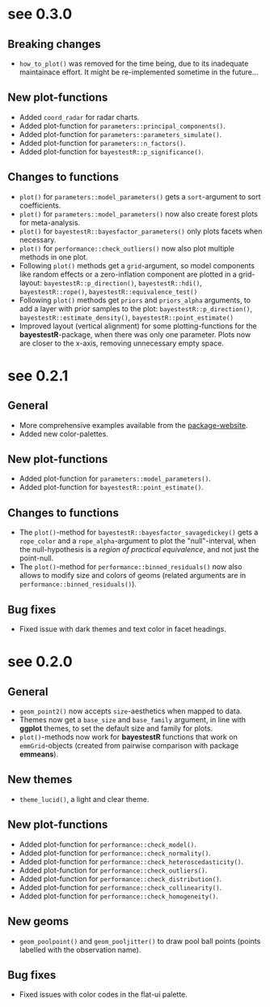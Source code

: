 # see 0.3.0

## Breaking changes

* `how_to_plot()` was removed for the time being, due to its inadequate maintainace effort. It might be re-implemented sometime in the future...

## New plot-functions

* Added `coord_radar` for radar charts.
* Added plot-function for `parameters::principal_components()`.
* Added plot-function for `parameters::parameters_simulate()`.
* Added plot-function for `parameters::n_factors()`.
* Added plot-function for `bayestestR::p_significance()`.

## Changes to functions

* `plot()` for `parameters::model_parameters()` gets a `sort`-argument to sort coefficients.
* `plot()` for `parameters::model_parameters()` now also create forest plots for meta-analysis.
* `plot()` for `bayestestR::bayesfactor_parameters()` only plots facets when necessary.
* `plot()` for `performance::check_outliers()` now also plot multiple methods in one plot.
* Following `plot()` methods get a `grid`-argument, so model components like random effects or a zero-inflation component are plotted in a grid-layout: `bayestestR::p_direction()`, `bayestestR::hdi()`, `bayestestR::rope()`, `bayestestR::equivalence_test()`
* Following `plot()` methods get `priors` and `priors_alpha` arguments, to add a layer with prior samples to the plot: `bayestestR::p_direction()`, `bayestestR::estimate_density()`, `bayestestR::point_estimate()`
* Improved layout (vertical alignment) for some plotting-functions for the **bayestestR**-package, when there was only one parameter. Plots now are closer to the x-axis, removing unnecessary empty space.


# see 0.2.1

## General

* More comprehensive examples available from the [package-website](https://easystats.github.io/see/).
* Added new color-palettes.

## New plot-functions

* Added plot-function for `parameters::model_parameters()`.
* Added plot-function for `bayestestR::point_estimate()`.

## Changes to functions

* The `plot()`-method for `bayestestR::bayesfactor_savagedickey()` gets a `rope_color` and a `rope_alpha`-argument to plot the "null"-interval, when the null-hypothesis is a _region of practical equivalence_, and not just the point-null.
* The `plot()`-method for `performance::binned_residuals()` now also allows to modify size and colors of geoms (related arguments are in `performance::binned_residuals()`).

## Bug fixes

* Fixed issue with dark themes and text color in facet headings.

# see 0.2.0

## General

* `geom_point2()` now accepts `size`-aesthetics when mapped to data.
* Themes now get a `base_size` and `base_family` argument, in line with **ggplot** themes, to set the default size and family for plots.
* `plot()`-methods now work for **bayestestR** functions that work on `emmGrid`-objects (created from pairwise comparison with package **emmeans**).

## New themes

* `theme_lucid()`, a light and clear theme.

## New plot-functions

* Added plot-function for `performance::check_model()`.
* Added plot-function for `performance::check_normality()`.
* Added plot-function for `performance::check_heteroscedasticity()`.
* Added plot-function for `performance::check_outliers()`.
* Added plot-function for `performance::check_distribution()`.
* Added plot-function for `performance::check_collinearity()`.
* Added plot-function for `performance::check_homogeneity()`.

## New geoms

* `geom_poolpoint()` and  `geom_pooljitter()` to draw pool ball points (points labelled with the observation name).

## Bug fixes

* Fixed issues with color codes in the flat-ui palette.
